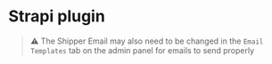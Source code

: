 # Strapi plugin

> :warning: The Shipper Email may also need to be changed in the `Email Templates` tab on the admin panel for emails to send properly
